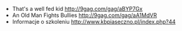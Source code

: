 - That's a well fed kid http://9gag.com/gag/aBYP7Gx
- An Old Man Fights Bullies http://9gag.com/gag/aA1MdVR
- Informacje o szkoleniu http://www.kbpiaseczno.pl/index.php?44
